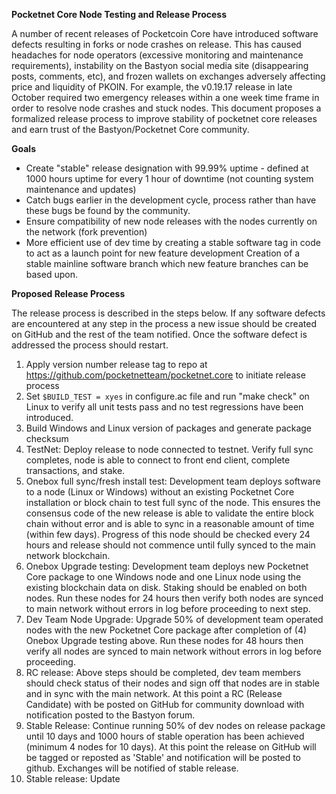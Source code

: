 **Pocketnet Core Node Testing and Release Process**

A number of recent releases of Pocketcoin Core have introduced software defects resulting in forks or node crashes on release.  This has caused headaches for node operators (excessive monitoring and maintenance requirements), instability on the Bastyon social media site (disappearing posts, comments, etc), and frozen wallets on exchanges adversely affecting price and liquidity of PKOIN.  For example, the v0.19.17 release in late October required two emergency releases within a one week time frame in order to resolve node crashes and stuck nodes.
  This document proposes a formalized release process to improve stability of pocketnet core releases and earn trust of the Bastyon/Pocketnet Core community. 
  
**Goals**

- Create "stable" release designation with 99.99% uptime - defined at 1000 hours uptime for every 1 hour of downtime (not counting system maintenance and updates) 
- Catch bugs earlier in the development cycle, process rather than have these bugs be found by the community.
- Ensure compatibility of new node releases with the nodes currently on the network (fork prevention)
- More efficient use of dev time by creating a stable software tag in code to act as a launch point for new feature development
Creation of a stable mainline software branch which new feature branches can be based upon.


**Proposed Release Process**

The release process is described in the steps below.  If any software defects are encountered at any step in the process a new issue should be created on GitHub and the rest of the team notified.  Once the software defect is addressed the process should restart.
1. Apply version number release tag to repo at https://github.com/pocketnetteam/pocketnet.core to initiate release process
1. Set ```$BUILD_TEST = xyes``` in configure.ac file and run "make check" on Linux to verify all unit tests pass and no test regressions have been introduced.  
1. Build Windows and Linux version of packages and generate package checksum
1. TestNet: Deploy release to node connected to testnet.  Verify full sync completes, node is able to connect to front end client, complete transactions, and stake.
1. Onebox full sync/fresh install test:  Development team deploys software to a node (Linux or Windows) without an existing Pocketnet Core installation or block chain to test full sync of the node.  This ensures the consensus code of the new release is able to validate the entire block chain without error and is able to sync in a reasonable amount of time (within few days).  Progress of this node should be checked every 24 hours and release should not commence until fully synced to the main network blockchain.
1. Onebox Upgrade testing: Development team deploys new Pocketnet Core package to one Windows node and one Linux node using the existing blockchain data on disk.  Staking should be enabled on both nodes.  Run these nodes for 24 hours then verify both nodes are synced to main network without errors in log before proceeding to next step.
1. Dev Team Node Upgrade: Upgrade 50% of development team operated nodes with the new Pocketnet Core package after completion of (4) Onebox Upgrade testing above.  Run these nodes for 48 hours then verify all nodes are synced to main network without errors in log before proceeding.
1.  RC release: Above steps should be completed, dev team members should check status of their nodes and sign off that nodes are in stable and in sync with the main network.  At this point a RC (Release Candidate) with be posted on GitHub for community download with notification posted to the Bastyon forum.
1.  Stable Release: Continue running 50% of dev nodes on release package until 10 days and 1000 hours of stable operation has been achieved (minimum 4 nodes for 10 days).  At this point the release on GitHub will be tagged or reposted as 'Stable' and notification will be posted to github.  Exchanges will be notified of stable release. 
1. Stable release: Update 
